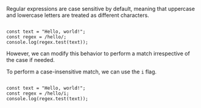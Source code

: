 Regular expressions are case sensitive by default, meaning that uppercase and lowercase letters are treated as different characters.

<codeblock language="javascript" type="lesson">
<code>
const text = "Hello, world!";
const regex = /hello/;
console.log(regex.test(text));
</code>
</codeblock>

However, we can modify this behavior to
perform a match irrespective of the case
if needed.

To perform a case-insensitive match,
we can use the `i` flag.

<codeblock language="javascript" type="lesson">
<code>
const text = "Hello, world!";
const regex = /hello/i;
console.log(regex.test(text));
</code>
</codeblock>
